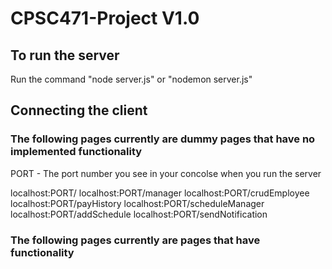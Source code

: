 # CPSC471-Project V1.0

## To run the server
Run the command "node server.js" or "nodemon server.js"

## Connecting the client
### The following pages currently are dummy pages that have no implemented functionality

PORT - The port number you see in your concolse when you run the server

localhost:PORT/
localhost:PORT/manager
localhost:PORT/crudEmployee
localhost:PORT/payHistory
localhost:PORT/scheduleManager
localhost:PORT/addSchedule
localhost:PORT/sendNotification

### The following pages currently are pages that have functionality

